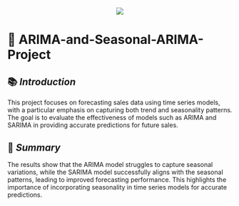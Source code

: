 <h1 align="center">
  <a href="https://git.io/typing-svg">
    <img src="https://readme-typing-svg.herokuapp.com/?lines=Project+Overview;+ARIMA+AND+SARIMA+Model&center=true&size=30&font=Lato&color=blue&speed=20">
  </a>
</h1>

# 📂 **ARIMA-and-Seasonal-ARIMA-Project**

## 📚 *Introduction*
This project focuses on forecasting sales data using time series models, with a particular emphasis on capturing both trend and seasonality patterns. The goal is to evaluate the effectiveness of models such as ARIMA and SARIMA in providing accurate predictions for future sales.

## 📝 *Summary* 
The results show that the ARIMA model struggles to capture seasonal variations, while the SARIMA model successfully aligns with the seasonal patterns, leading to improved forecasting performance. This highlights the importance of incorporating seasonality in time series models for accurate predictions.
